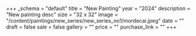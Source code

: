 +++
_schema = "default"
title = "New Painting"
year = "2024"
description = "New painting desc"
size = "32 x 32"
image = "/content/paintings/new_series/new_series_no1/mordecai.jpeg"
date = ""
draft = false
sale = false
gallery = ""
price = ""
purchase_link = ""
+++
